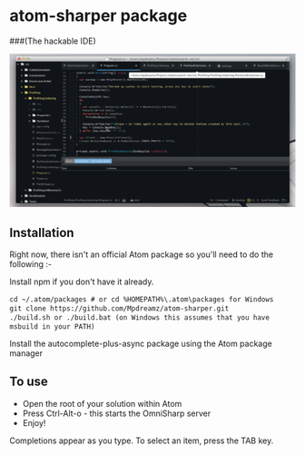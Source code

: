 # atom-sharper package
###(The hackable IDE)

![atom-sharper](atom-sharper.gif)

## Installation

Right now, there isn't an official Atom package so you'll need to do the following :-

Install npm if you don't have it already.
```
cd ~/.atom/packages # or cd %HOMEPATH%\.atom\packages for Windows
git clone https://github.com/Mpdreamz/atom-sharper.git
./build.sh or ./build.bat (on Windows this assumes that you have msbuild in your PATH)
```

Install the autocomplete-plus-async package using the Atom package manager

## To use

- Open the root of your solution within Atom
- Press Ctrl-Alt-o - this starts the OmniSharp server
- Enjoy!

Completions appear as you type. To select an item, press the TAB key.
